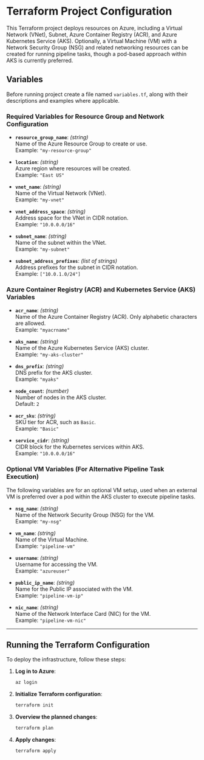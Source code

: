 # Terraform Project Configuration

This Terraform project deploys resources on Azure, including a Virtual Network (VNet), Subnet, Azure Container Registry (ACR), and Azure Kubernetes Service (AKS). Optionally, a Virtual Machine (VM) with a Network Security Group (NSG) and related networking resources can be created for running pipeline tasks, though a pod-based approach within AKS is currently preferred.

## Variables

Before running project create a file named `variables.tf`, along with their descriptions and examples where applicable.

### Required Variables for Resource Group and Network Configuration

- **`resource_group_name`**: *(string)*  
  Name of the Azure Resource Group to create or use.  
  Example: `"my-resource-group"`

- **`location`**: *(string)*  
  Azure region where resources will be created.  
  Example: `"East US"`

- **`vnet_name`**: *(string)*  
  Name of the Virtual Network (VNet).  
  Example: `"my-vnet"`

- **`vnet_address_space`**: *(string)*  
  Address space for the VNet in CIDR notation.  
  Example: `"10.0.0.0/16"`

- **`subnet_name`**: *(string)*  
  Name of the subnet within the VNet.  
  Example: `"my-subnet"`

- **`subnet_address_prefixes`**: *(list of strings)*  
  Address prefixes for the subnet in CIDR notation.  
  Example: `["10.0.1.0/24"]`

### Azure Container Registry (ACR) and Kubernetes Service (AKS) Variables

- **`acr_name`**: *(string)*  
  Name of the Azure Container Registry (ACR). Only alphabetic characters are allowed.  
  Example: `"myacrname"`

- **`aks_name`**: *(string)*  
  Name of the Azure Kubernetes Service (AKS) cluster.  
  Example: `"my-aks-cluster"`

- **`dns_prefix`**: *(string)*  
  DNS prefix for the AKS cluster.  
  Example: `"myaks"`

- **`node_count`**: *(number)*  
  Number of nodes in the AKS cluster.  
  Default: `2`

- **`acr_sku`**: *(string)*  
  SKU tier for ACR, such as `Basic`.  
  Example: `"Basic"`

- **`service_cidr`**: *(string)*  
  CIDR block for the Kubernetes services within AKS.  
  Example: `"10.0.0.0/16"`

### Optional VM Variables (For Alternative Pipeline Task Execution)

The following variables are for an optional VM setup, used when an external VM is preferred over a pod within the AKS cluster to execute pipeline tasks.

- **`nsg_name`**: *(string)*  
  Name of the Network Security Group (NSG) for the VM.  
  Example: `"my-nsg"`

- **`vm_name`**: *(string)*  
  Name of the Virtual Machine.  
  Example: `"pipeline-vm"`

- **`username`**: *(string)*  
  Username for accessing the VM.  
  Example: `"azureuser"`

- **`public_ip_name`**: *(string)*  
  Name for the Public IP associated with the VM.  
  Example: `"pipeline-vm-ip"`

- **`nic_name`**: *(string)*  
  Name of the Network Interface Card (NIC) for the VM.  
  Example: `"pipeline-vm-nic"`

---

## Running the Terraform Configuration

To deploy the infrastructure, follow these steps:

1. **Log in to Azure**:
   ```bash
   az login
   ```
2. **Initialize Terraform configuration**:
   ```bash
   terraform init
    ```
3. **Overview the planned changes**:
   ```bash
   terraform plan
    ```
4. **Apply changes**:
   ```bash
   terraform apply
    ```